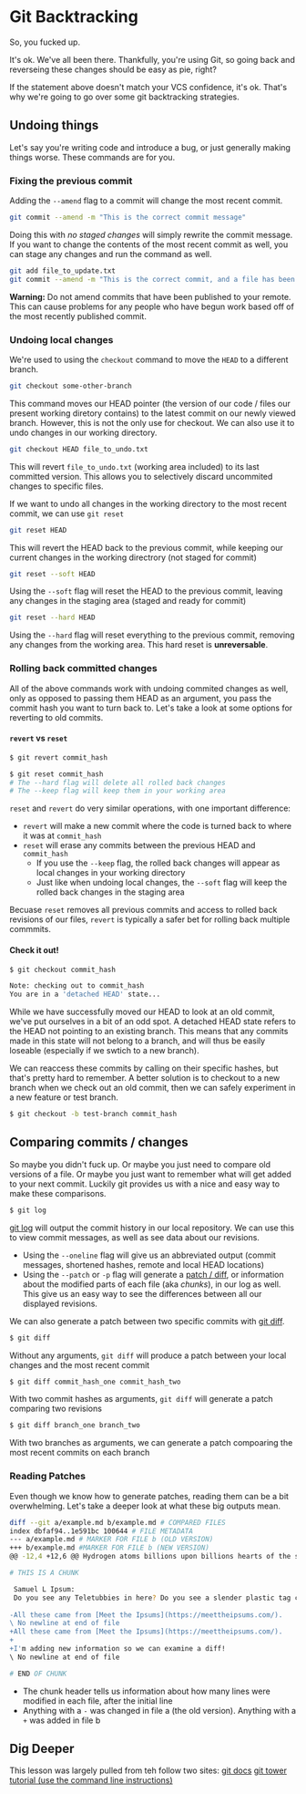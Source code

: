 # Git Backtracking 

So, you fucked up.

It's ok. We've all been there. Thankfully, you're using Git, so going back and reverseing these changes should be easy as pie, right?

If the statement above doesn't match your VCS confidence, it's ok. That's why we're going to go over some git backtracking strategies.

## Undoing things
Let's say you're writing code and introduce a bug, or just generally making things worse. These commands are for you.

### Fixing the previous commit 
Adding the `--amend` flag to a commit will change the most recent commit.
```bash
git commit --amend -m "This is the correct commit message"
```

Doing this with _no staged changes_ will simply rewrite the commit message. If you want to change the contents of the most recent commit as well, you can stage any changes and run the command as well. 

```bash 
git add file_to_update.txt
git commit --amend -m "This is the correct commit, and a file has been updated"
```

__Warning:__ Do not amend commits that have been published to your remote. This can cause problems for any people who have begun work based off of the most recently published commit.

### Undoing local changes 

We're used to using the `checkout` command to move the `HEAD` to a different branch.
```bash
git checkout some-other-branch
```
This command moves our HEAD pointer (the version of our code / files our present working diretory contains) to the latest commit on our newly viewed branch. However, this is not the only use for checkout. We can also use it to undo changes in our working directory.
```bash
git checkout HEAD file_to_undo.txt
```
This will revert `file_to_undo.txt` (working area included) to its last committed version. This allows you to selectively discard uncommited changes to specific files.

If we want to undo all changes in the working directory to the most recent commit, we can use `git reset`

```bash
git reset HEAD
```
This will revert the HEAD back to the previous commit, while keeping our current changes in the working directrory (not staged for commit)

```bash
git reset --soft HEAD 
```
Using the `--soft` flag will reset the HEAD to the previous commit, leaving any changes in the staging area (staged and ready for commit)

```bash
git reset --hard HEAD
```
Using the `--hard` flag will reset everything to the previous commit, removing any changes from the working area. This hard reset is __unreversable__.

### Rolling back committed changes

All of the above commands work with undoing commited changes as well, only as opposed to passing them HEAD as an argument, you pass the commit hash you want to turn back to. Let's take a look at some options for reverting to old commits. 

#### `revert` vs `reset`

```bash
$ git revert commit_hash
```

```bash
$ git reset commit_hash
# The --hard flag will delete all rolled back changes 
# The --keep flag will keep them in your working area 
```

`reset` and `revert` do very similar operations, with one important difference:
* `revert` will make a new commit where the code is turned back to where it was at `commit_hash`
* `reset` will erase any commits between the previous HEAD and `commit_hash`
  * If you use the `--keep` flag, the rolled back changes will appear as local changes in your working directory
  * Just like when undoing local changes, the `--soft` flag will keep the rolled back changes in the staging area

Becuase `reset` removes all previous commits and access to rolled back revisions of our files, `revert` is typically a safer bet for rolling back multiple commmits.

#### Check it out! 

```bash
$ git checkout commit_hash

Note: checking out to commit_hash
You are in a 'detached HEAD' state...
```

While we have successfully moved our HEAD to look at an old commit, we've put ourselves in a bit of an odd spot. A detached HEAD state refers to the HEAD not pointing to an existing branch. This means that any commits made in this state will not belong to a branch, and will thus be easily loseable (especially if we swtich to a new branch). 

We can reaccess these commits by calling on their specific hashes, but that's pretty hard to remember. A better solution is to checkout to a new branch when we check out an old commit, then we can safely experiment in a new feature or test branch.

```bash 
$ git checkout -b test-branch commit_hash
```

## Comparing commits / changes 

So maybe you didn't fuck up. Or maybe you just need to compare old versions of a file. Or maybe you just want to remember what will get added to your next commit. Luckily git provides us with a nice and easy way to make these comparisons.

```bash
$ git log 
```
[git log](https://git-scm.com/docs/git-log) will output the commit history in our local repository. We can use this to view commit messages, as well as see data about our revisions.
* Using the `--oneline` flag will give us an abbreviated output (commit messages, shortened hashes, remote and local HEAD locations)
* Using the `--patch` or `-p` flag will generate a [patch / diff](https://git-scm.com/docs/diff-generate-patch), or information about the modified parts of each file (aka _chunks_), in our log as well. This give us an easy way to see the differences between all our displayed revisions.

We can also generate a patch between two specific commits with [git diff](https://git-scm.com/docs/git-diff).
```bash
$ git diff 
```
 Without any arguments, `git diff` will produce a patch between your local changes and the most recent commit 

```bash
$ git diff commit_hash_one commit_hash_two
```
With two commit hashes as arguments, `git diff` will generate a patch comparing two revisions

```bash
$ git diff branch_one branch_two
```
With two branches as arguments, we can generate a patch compoaring the most recent commits on each branch 

### Reading Patches 
Even though we know how to generate patches, reading them can be a bit overwhelming. Let's take a deeper look at what these big outputs mean.

```bash
diff --git a/example.md b/example.md # COMPARED FILES
index dbfaf94..1e591bc 100644 # FILE METADATA
--- a/example.md # MARKER FOR FILE b (OLD VERSION)
+++ b/example.md #MARKER FOR FILE b (NEW VERSION)
@@ -12,4 +12,6 @@ Hydrogen atoms billions upon billions hearts of the stars circumnavigated concep #CHUNK HEADER

# THIS IS A CHUNK 

 Samuel L Ipsum:
 Do you see any Teletubbies in here? Do you see a slender plastic tag clipped to my shirt with my name printed on it? Do you see a little Asian child with a blank expression on his face sitting outside on a mechanical helicopter that shakes when you put quarters in it? No? Well, that's what you see at a toy store. And you must think you're in a toy store, because you're here shopping for an infant named Jeb.
 
-All these came from [Meet the Ipsums](https://meettheipsums.com/).
\ No newline at end of file
+All these came from [Meet the Ipsums](https://meettheipsums.com/).
+
+I'm adding new information so we can examine a diff!
\ No newline at end of file

# END OF CHUNK 
```
* The chunk header tells us information about how many lines were modified in each file, after the initial line 
* Anything with a `-` was changed in file a (the old version). Anything with a `+` was added in file b

## Dig Deeper
This lesson was largely pulled from teh follow two sites:
[git docs](https://git-scm.com/)
[git tower tutorial (use the command line instructions)](https://www.git-tower.com/learn/git/ebook/en/command-line/advanced-topics/undoing-things#start)

